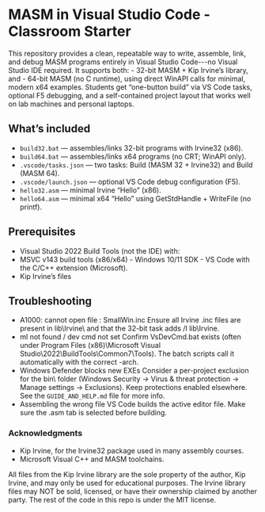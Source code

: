 # MASM in Visual Studio Code - Classroom Starter

This repository provides a clean, repeatable way to write, assemble, link,
and debug MASM programs entirely in Visual Studio Code---no Visual Studio IDE required.
It supports both: - 32-bit MASM + Kip Irvine’s library, and - 64-bit MASM (no C runtime), using direct WinAPI calls for minimal, modern x64 examples. Students get “one-button build” via VS Code tasks, optional F5 debugging, and a self-contained project layout that works well on lab machines and personal laptops.
## What’s included

- `build32.bat` — assembles/links 32-bit programs with Irvine32 (x86).
- `build64.bat` — assembles/links x64 programs (no CRT; WinAPI only).
- `.vscode/tasks.json` — two tasks: Build (MASM 32 + Irvine32) and Build (MASM 64).
- `.vscode/launch.json` — optional VS Code debug configuration (F5).
- `hello32.asm` — minimal Irvine “Hello” (x86).
- `hello64.asm` — minimal x64 “Hello” using GetStdHandle + WriteFile (no printf).

## Prerequisites

- Visual Studio 2022 Build Tools (not the IDE) with:
- MSVC v143 build tools (x86/x64) - Windows 10/11 SDK - VS Code with the C/C++ extension (Microsoft).
- Kip Irvine’s files

## Troubleshooting

- A1000: cannot open file : SmallWin.inc Ensure all Irvine .inc files are present in lib\Irvine\ and that the 32-bit task adds /I lib\Irvine.
- ml not found / dev cmd not set Confirm VsDevCmd.bat exists (often under Program Files (x86)\Microsoft Visual Studio\2022\BuildTools\Common7\Tools\). The batch scripts call it automatically with the correct -arch.
- Windows Defender blocks new EXEs Consider a per-project exclusion for the bin\ folder (Windows Security -> Virus & threat protection -> Manage settings -> Exclusions). Keep protections enabled elsewhere. See the `GUIDE_AND_HELP.md` file for more info.
- Assembling the wrong file VS Code builds the active editor file. Make sure the .asm tab is selected before building.

### Acknowledgments

- Kip Irvine, for the Irvine32 package used in many assembly courses.
- Microsoft Visual C++ and MASM toolchains.

All files from the Kip Irvine library are the sole property of the author, Kip Irvine, and may only be used for educational purposes. The Irvine library files may NOT be sold, licensed, or have their ownership claimed by another party. The rest of the code in this repo is under the MIT license.
